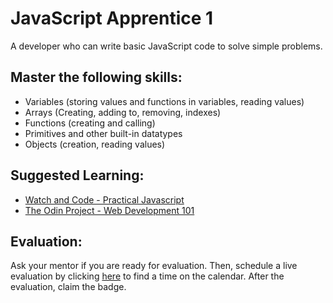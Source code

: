# JavaScript Apprentice 1

A developer who can write basic JavaScript code to solve simple problems.

## Master the following skills:

* Variables (storing values and functions in variables, reading values)
* Arrays (Creating, adding to, removing, indexes)
* Functions (creating and calling)
* Primitives and other built-in datatypes
* Objects (creation, reading values)

## Suggested Learning:

* [Watch and Code - Practical Javascript](https://watchandcode.com/)
* [The Odin Project - Web Development 101](https://www.theodinproject.com/)

## Evaluation:

Ask your mentor if you are ready for evaluation. Then, schedule a live evaluation by clicking [here](http://evals.codex.academy) to find a time on the calendar. After the evaluation, claim the badge.